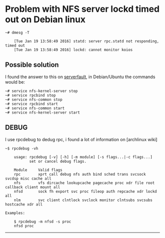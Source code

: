 # Problem with NFS server lockd timed out on Debian linux 

    ~# dmesg -T
    
        [Tue Jan 19 13:58:49 2016] statd: server rpc.statd not responding, timed out
        [Tue Jan 19 13:58:49 2016] lockd: cannot monitor koios


## Possible solution 
I found the answer to this on [serverfault], in Debian/Ubuntu the commands would be:

    ~# service nfs-kernel-server stop
    ~# service rpcbind stop
    ~# service nfs-common stop
    ~# service rpcbind start
    ~# service nfs-common start
    ~# service nfs-kernel-server start


## DEBUG
I use rpcdebug to dedug rpc, i found a lot of information on [archlinux wiki]

    ~$ rpcdebug -vh

        usage: rpcdebug [-v] [-h] [-m module] [-s flags...|-c flags...]
               set or cancel debug flags.
        
        Module     Valid flags
        rpc        xprt call debug nfs auth bind sched trans svcsock svcdsp misc cache all
        nfs        vfs dircache lookupcache pagecache proc xdr file root callback client mount all
        nfsd       sock fh export svc proc fileop auth repcache xdr lockd all
        nlm        svc client clntlock svclock monitor clntsubs svcsubs hostcache xdr all

    Examples:

        $ rpcdebug -m nfsd -s proc
        nfsd proc


---

[arch linux]: <https://wiki.archlinux.org/index.php/NFS/Troubleshooting>
[serverfault]: <http://serverfault.com/questions/188918/problem-with-nfs-server-lockd-timing-out-on-debian-linux>

